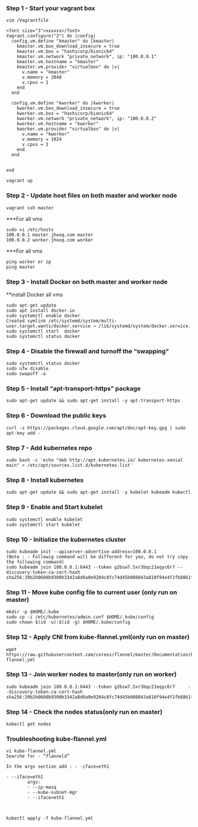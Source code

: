 ### Step 1 - Start your vagrant box

```
vim /Vagrantfile
```
```
<font size="3">xxxxxx</font> 
Vagrant.configure("2") do |config|
  config.vm.define "kmaster" do |kmaster|
    kmaster.vm.box_download_insecure = true
    kmaster.vm.box = "hashicorp/bionic64"
    kmaster.vm.network "private_network", ip: "100.0.0.1"
    kmaster.vm.hostname = "kmaster"
    kmaster.vm.provider "virtualbox" do |v|
      v.name = "kmaster"
      v.memory = 2048
      v.cpus = 1
    end
  end

  config.vm.define "kworker" do |kworker|
    kworker.vm.box_download_insecure = true
    kworker.vm.box = "hashicorp/bionic64"
    kworker.vm.network "private_network", ip: "100.0.0.2"
    kworker.vm.hostname = "kworker"
    kworker.vm.provider "virtualbox" do |v|
      v.name = "kworker"
      v.memory = 1024
      v.cpus = 1
    end
  end


end

```

```
vagrant up 
```
### Step 2 - Update host files on both master and worker node
```
vagrant ssh master
```
***For all vms
```
sudo vi /etc/hosts
100.0.0.1 master.jhooq.com master
100.0.0.2 worker.jhooq.com worker
```
***For all vms
```
ping worker or ip
ping master
```
### Step 3 - Install Docker on both master and worker node
 **install Docker all vms
```
sudo apt-get update
sudo apt install docker.io
sudo systemctl enable docker
Created symlink /etc/systemd/system/multi-user.target.wants/docker.service → /lib/systemd/system/docker.service.
sudo systemctl start  docker
sudo systemctl status docker
```
### Step 4 - Disable the firewall and turnoff the “swapping”
```
sudo systemctl status docker
sudo ufw disable
sudo swapoff -a
```
### Step 5 - Install “apt-transport-https” package
``` 
sudo apt-get update && sudo apt-get install -y apt-transport-https 
```
### Step 6 - Download the public keys
``` 
curl -s https://packages.cloud.google.com/apt/doc/apt-key.gpg | sudo apt-key add - 
```
### Step 7 - Add kubernetes repo
``` 
sudo bash -c 'echo "deb http://apt.kubernetes.io/ kubernetes-xenial main" > /etc/apt/sources.list.d/kubernetes.list' 
```
### Step 8 - Install kubernetes
``` 
sudo apt-get update && sudo apt-get install -y kubelet kubeadm kubectl 
```

### Step 9 - Enable and Start kubelet
``` 
sudo systemctl enable kubelet
sudo systemctl start kubelet 
````
### Step 10 - Initialize the kubernetes cluster
```
sudo kubeadm init --apiserver-advertise-address=100.0.0.1
(Note : - Followig command will be different for you, do not try copy the following command)
sudo kubeadm join 100.0.0.1:6443 --token g2bsw7.5xr3bqc21eqyc6r7 --discovery-token-ca-cert-hash sha256:39b2b0608b9300b3342a8d0a0e9204c8fc74d45b008043a810f94e4f1fb8861f
```

### Step 11 - Move kube config file to current user (only run on master)
```
mkdir -p $HOME/.kube
sudo cp -i /etc/kubernetes/admin.conf $HOME/.kube/config
sudo chown $(id -u):$(id -g) $HOME/.kube/config
```

### Step 12 - Apply CNI from kube-flannel.yml(only run on master)
```
wget https://raw.githubusercontent.com/coreos/flannel/master/Documentation/kube-flannel.yml 
```

### Step 13 - Join worker nodes to master(only run on worker)
```
sudo kubeadm join 100.0.0.1:6443 --token g2bsw7.5xr3bqc21eqyc6r7     --discovery-token-ca-cert-hash sha256:39b2b0608b9300b3342a8d0a0e9204c8fc74d45b008043a810f94e4f1fb8861f
```

### Step 14 - Check the nodes status(only run on master)
``` 
kubectl get nodes 
```

### Troubleshooting kube-flannel.yml
```ip a s
vi kube-flannel.yml
Searche for - “flanneld”

In the args section add : - -iface=eth1

- --iface=eth1
        args:
        - --ip-masq
        - --kube-subnet-mgr
        - --iface=eth1



kubectl apply -f kube-flannel.yml


```
